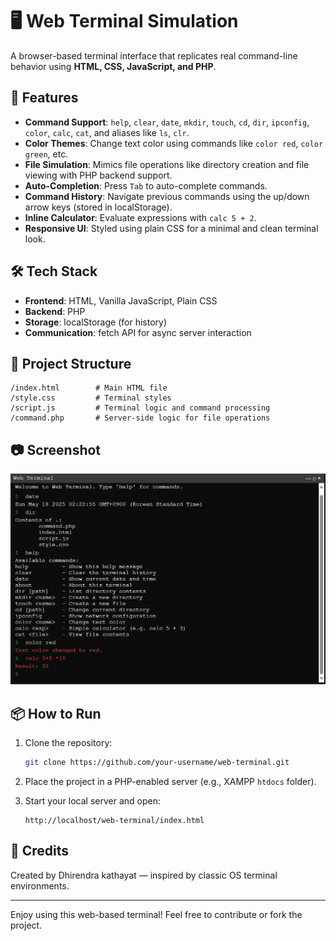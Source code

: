 
# 🖥️ Web Terminal Simulation

A browser-based terminal interface that replicates real command-line behavior using **HTML, CSS, JavaScript, and PHP**.

## 🚀 Features

- **Command Support**: `help`, `clear`, `date`, `mkdir`, `touch`, `cd`, `dir`, `ipconfig`, `color`, `calc`, `cat`, and aliases like `ls`, `clr`.
- **Color Themes**: Change text color using commands like `color red`, `color green`, etc.
- **File Simulation**: Mimics file operations like directory creation and file viewing with PHP backend support.
- **Auto-Completion**: Press `Tab` to auto-complete commands.
- **Command History**: Navigate previous commands using the up/down arrow keys (stored in localStorage).
- **Inline Calculator**: Evaluate expressions with `calc 5 + 2`.
- **Responsive UI**: Styled using plain CSS for a minimal and clean terminal look.

## 🛠️ Tech Stack

- **Frontend**: HTML, Vanilla JavaScript, Plain CSS
- **Backend**: PHP
- **Storage**: localStorage (for history)
- **Communication**: fetch API for async server interaction

## 📁 Project Structure

```
/index.html        # Main HTML file
/style.css         # Terminal styles
/script.js         # Terminal logic and command processing
/command.php       # Server-side logic for file operations
```

## 📷 Screenshot

![Web Terminal Preview](screenshot.png) <!-- Add your own screenshot if needed -->

## 📦 How to Run

1. Clone the repository:
   ```bash
   git clone https://github.com/your-username/web-terminal.git
   ```

2. Place the project in a PHP-enabled server (e.g., XAMPP `htdocs` folder).

3. Start your local server and open:
   ```
   http://localhost/web-terminal/index.html
   ```

## 🧠 Credits

Created by Dhirendra kathayat — inspired by classic OS terminal environments.

---

Enjoy using this web-based terminal! Feel free to contribute or fork the project.
